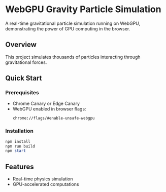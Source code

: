# WebGPU Gravity Particle Simulation

A real-time gravitational particle simulation running on WebGPU, demonstrating the power of GPU computing in the browser.

## Overview
This project simulates thousands of particles interacting through gravitational forces.

## Quick Start

### Prerequisites
- Chrome Canary or Edge Canary
- WebGPU enabled in browser flags:
  ```
  chrome://flags/#enable-unsafe-webgpu
  ```

### Installation
```powershell
npm install
npm run build
npm start
```

## Features
- Real-time physics simulation
- GPU-accelerated computations


